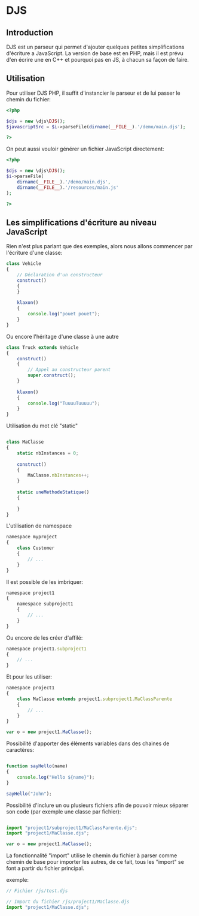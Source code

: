 DJS
===


Introduction
------------

DJS est un parseur qui permet d'ajouter quelques petites simplifications d'écriture a JavaScript.
La version de base est en PHP, mais il est prévu d'en écrire une en C++ et pourquoi pas en JS, à chacun sa façon de faire.

Utilisation
-----------

Pour utiliser DJS PHP, il suffit d'instancier le parseur et de lui passer le chemin du fichier:
`````php
<?php

$djs = new \djs\DJS();
$javascriptSrc = $i->parseFile(dirname(__FILE__).'/demo/main.djs');

?>
`````

On peut aussi vouloir générer un fichier JavaScript directement:
`````php
<?php

$djs = new \djs\DJS();
$i->parseFile(
	dirname(__FILE__).'/demo/main.djs', 
	dirname(__FILE__).'/resources/main.js'
);

?>
`````

Les simplifications d'écriture au niveau JavaScript
----------------------------------------------------

Rien n'est plus parlant que des exemples, alors nous allons commencer par l'écriture d'une classe:
`````javascript
class Vehicle
{
	// Déclaration d'un constructeur
	construct()
	{
	}
	
	klaxon()
	{
		console.log("pouet pouet");
	}
}
`````

Ou encore l'héritage d'une classe à une autre
`````javascript
class Truck extends Vehicle
{
	construct()
	{
		// Appel au constructeur parent
		super.construct();
	}
	
	klaxon()
	{
		console.log("TuuuuTuuuuu");
	}
}
`````

Utilisation du mot clé "static"
`````javascript

class MaClasse
{
	static nbInstances = 0;
	
	construct()
	{
		MaClasse.nbInstances++;
	}
	
	static uneMethodeStatique()
	{
	
	}
}

`````

L'utilisation de namespace
`````javascript
namespace myproject
{
	class Customer
	{
		// ...
	}
}
`````

Il est possible de les imbriquer:
`````javascript
namespace project1
{
	namespace subproject1
	{
		// ...
	}
}
`````

Ou encore de les créer d'affilé:
`````javascript
namespace project1.subproject1
{
	// ...
}
`````

Et pour les utiliser:
`````javascript
namespace project1
{
	class MaClasse extends project1.subproject1.MaClassParente
	{
		// ...
	}
}

var o = new project1.MaClasse();

`````

Possibilité d'apporter des éléments variables dans des chaines de caractères:
`````javascript

function sayHello(name)
{
	console.log("Hello ${name}");
}

sayHello("John");

`````

Possibilité d'inclure un ou plusieurs fichiers afin de pouvoir mieux séparer son code (par exemple une classe par fichier):
`````javascript

import "project1/subproject1/MaClassParente.djs";
import "project1/MaClasse.djs";

var o = new project1.MaClasse();

`````

La fonctionnalité "import" utilise le chemin du fichier à parser comme chemin de base pour importer les autres, de ce 
fait, tous les "import" se font a partir du fichier principal.

exemple:
`````javascript
// Fichier /js/test.djs

// Import du fichier /js/project1/MaClasse.djs
import "project1/MaClasse.djs";
`````
